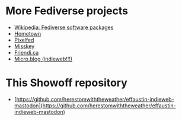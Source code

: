 <!SLIDE bullets>
# More Fediverse projects
* [Wikipedia: Fediverse software packages](https://en.wikipedia.org/wiki/Fediverse#Fediverse_software_packages)
* [Hometown](https://github.com/hometown-fork/hometown)
* [Pixelfed](https://pixelfed.org)
* [Misskey](https://join.misskey.page/en-US)
* [Friendi.ca](https://friendi.ca)
* [Micro.blog (indieweb!!!)](https://micro.blog)

<!SLIDE bullets>
# This Showoff repository
* [https://github.com/herestomwiththeweather/effaustin-indieweb-mastodon](https://github.com/herestomwiththeweather/effaustin-indieweb-mastodon)
